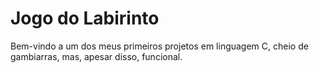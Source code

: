 # Jogo do Labirinto
 
Bem-vindo a um dos meus primeiros projetos em linguagem C, cheio de gambiarras, mas, apesar disso, funcional.
